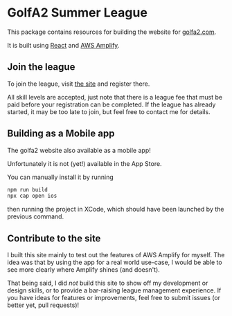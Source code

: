 # GolfA2 Summer League

This package contains resources for building the website for [golfa2.com](https://golfa2.com).

It is built using [React](https://reactjs.org) and [AWS Amplify](https://aws.amazon.com/amplify/).

## Join the league

To join the league, visit [the site](https://golfa2.com) and register there.

All skill levels are accepted, just note that there is a league fee that must be paid before your registration can be completed. If the league has already started, it may be too late to join, but feel free to contact me for details.

## Building as a Mobile app

The golfa2 website also available as a mobile app!

Unfortunately it is not (yet!) available in the App Store.

You can manually install it by running

```sh
npm run build
npx cap open ios
```

then running the project in XCode, which should have been launched by the previous command.

## Contribute to the site

I built this site mainly to test out the features of AWS Amplify for myself. The idea was that by using the app for a real world use-case, I would be able to see more clearly where Amplify shines (and doesn't).

That being said, I did _not_ build this site to show off my development or design skills, or to provide a bar-raising league management experience. If you have ideas for features or improvements, feel free to submit issues (or better yet, pull requests)!

